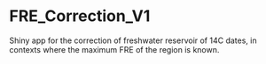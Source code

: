 # FRE_Correction_V1
Shiny app for the correction of freshwater reservoir of 14C dates, in contexts where the maximum FRE of the region is known.
